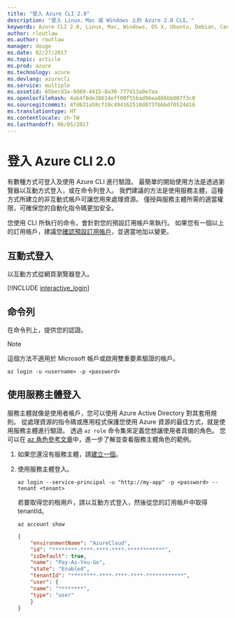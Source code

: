 ```yaml
---
title: "登入 Azure CLI 2.0"
description: "登入 Linux、Mac 或 Windows 上的 Azure 2.0 CLI。"
keywords: Azure CLI 2.0, Linux, Mac, Windows, OS X, Ubuntu, Debian, CentOS, RHEL, SUSE, CoreOS, Docker, Windows, Python, PIP
author: rloutlaw
ms.author: routlaw
manager: douge
ms.date: 02/27/2017
ms.topic: article
ms.prod: azure
ms.technology: azure
ms.devlang: azurecli
ms.service: multiple
ms.assetid: 65becd3a-9d69-4415-8a30-777d13a0e7aa
ms.openlocfilehash: 4ab4f0de38614eff00f55bad96ea886bb007f3c0
ms.sourcegitcommit: 4fd631a58cf19c494162510d073fbbbdf0524d16
ms.translationtype: HT
ms.contentlocale: zh-TW
ms.lasthandoff: 06/05/2017
---
```

# <a name="log-in-with-azure-cli-20"></a>登入 Azure CLI 2.0

有數種方式可登入及使用 Azure CLI 進行驗證。 最簡單的開始使用方法是透過瀏覽器以互動方式登入，或在命令列登入。 我們建議的方法是使用服務主體，這種方式所建立的非互動式帳戶可讓您用來處理資源。 僅授與服務主體所需的適當權限，可確保您的自動化指令碼更加安全。

您使用 CLI 所執行的命令，會針對您的預設訂用帳戶來執行。  如果您有一個以上的訂用帳戶，建議您[確認預設訂用帳戶](manage-azure-subscriptions-azure-cli.md)，並適當地加以變更。

## <a name="interactive-log-in"></a>互動式登入

以互動方式從網頁瀏覽器登入。

[!INCLUDE [interactive_login](includes/interactive-login.md)]

## <a name="command-line"></a>命令列

在命令列上，提供您的認證。

> [!Note]
> 這個方法不適用於 Microsoft 帳戶或啟用雙重要素驗證的帳戶。

```azurecli-interactive
az login -u <username> -p <password>
```

## <a name="logging-in-with-a-service-principal"></a>使用服務主體登入

服務主體就像是使用者帳戶，您可以使用 Azure Active Directory 對其套用規則。
從處理資源的指令碼或應用程式保護您使用 Azure 資源的最佳方式，就是使用服務主體進行驗證。
透過 `az role` 命令集來定義您想讓使用者具備的角色。
您可以在 [az 角色參考文章](https://docs.microsoft.com/cli/azure/role.md)中，進一步了解並查看服務主體角色的範例。

1. 如果您還沒有服務主體，請[建立一個](create-an-azure-service-principal-azure-cli.md)。

1. 使用服務主體登入。

   ```azurecli-interactive
   az login --service-principal -u "http://my-app" -p <password> --tenant <tenant>
   ```

   若要取得您的租用戶，請以互動方式登入，然後從您的訂用帳戶中取得 tenantId。

   ```azurecli
   az account show
   ```

   ```json
   {
       "environmentName": "AzureCloud",
       "id": "********-****-****-****-************",
       "isDefault": true,
       "name": "Pay-As-You-Go",
       "state": "Enabled",
       "tenantId": "********-****-****-****-************",
       "user": {
       "name": "********",
       "type": "user"
       }
   }
   ```